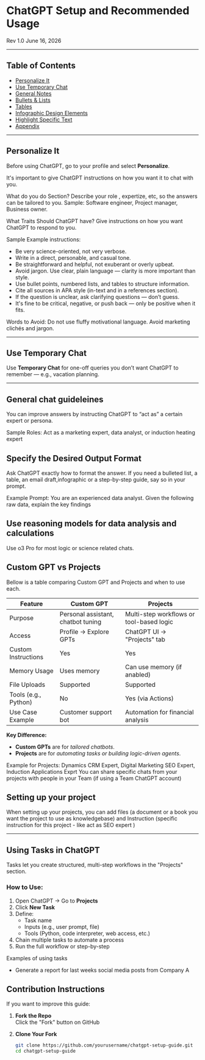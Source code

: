 # ChatGPT Setup and Recommended Usage  
Rev 1.0 June 16, 2026

---

## Table of Contents

- [Personalize It](#personalize-it)
- [Use Temporary Chat](#use-temporary-chat)
- [General Notes](#general-notes)
- [Bullets & Lists](#bullets--lists)
- [Tables](#tables)
- [Infographic Design Elements](#infographic-design-elements)
- [Highlight Specific Text](#highlight-specific-text)
- [Appendix](#appendix)

---

## Personalize It

Before using ChatGPT, go to your profile and select **Personalize**.

It's important to give ChatGPT instructions on how you want it to chat with you.  

What do you do Section? 
Describe your role , expertize, etc, so the answers can be tailored to you.
Sample: Software engineer, Project manager, Business owner.

What Traits Should ChatGPT have? Give instructions on how you want ChatGPT to respond to you.

Sample Example instructions:

- Be very science-oriented, not very verbose.
- Write in a direct, personable, and casual tone.
- Be straightforward and helpful, not exuberant or overly upbeat.
- Avoid jargon. Use clear, plain language — clarity is more important than style.
- Use bullet points, numbered lists, and tables to structure information.
- Cite all sources in APA style (in-text and in a references section).
- If the question is unclear, ask clarifying questions — don’t guess.
- It's fine to be critical, negative, or push back — only be positive when it fits.

Words to Avoid: Do not use fluffy motivational language. Avoid marketing clichés and jargon.

---

## Use Temporary Chat

Use **Temporary Chat** for one-off queries you don’t want ChatGPT to remember — e.g., vacation planning.

---
## General chat guideleines

You can improve answers by instructing ChatGPT to “act as” a certain expert or persona. 

Sample Roles: Act as a marketing expert, data analyst, or induction heating expert

## Specify the Desired Output Format

Ask ChatGPT exactly how to format the answer. If you need a bulleted list, a table, an email draft,infographic or a step-by-step guide, say so in your prompt.

Example Prompt: You are an experienced data analyst. Given the following raw data, explain the key findings

## Use reasoning models for data analysis and calculations
Use o3 Pro for most logic or science related chats.

## Custom GPT vs Projects

Bellow is a table comparing Custom GPT and Projects and when to use each.

| Feature                | Custom GPT                         | Projects                               |
|------------------------|------------------------------------|----------------------------------------|
| Purpose                | Personal assistant, chatbot tuning | Multi-step workflows or tool-based logic |
| Access                 | Profile → Explore GPTs             | ChatGPT UI → "Projects" tab            |
| Custom Instructions    | Yes                                | Yes                                    |
| Memory Usage           | Uses memory                        | Can use memory (if anabled)            |
| File Uploads           | Supported                          | Supported                              |
| Tools (e.g., Python)   | No                                 | Yes (via Actions)                      |
| Use Case Example       | Customer support bot               | Automation for financial analysis      |


**Key Difference:**  
- **Custom GPTs** are for *tailored chatbots*.  
- **Projects** are for *automating tasks or building logic-driven agents*.

Example for Projects: Dynamics CRM Expert, Digital Marketing SEO Expert, Induction Applications Exprt
You can share specific chats from your projects with people in your Team (if using a Team ChatGPT account)

## Setting up your project
When setting up your projects, you can add files (a document or a book you want the project to use as knowledgebase) and Instruction (specific instruction for this project - like act as SEO expert ) 

---

## Using Tasks in ChatGPT

Tasks let you create structured, multi-step workflows in the "Projects" section.

### How to Use:
1. Open ChatGPT → Go to **Projects**
2. Click **New Task**
3. Define:
   - Task name
   - Inputs (e.g., user prompt, file)
   - Tools (Python, code interpreter, web access, etc.)
4. Chain multiple tasks to automate a process
5. Run the full workflow or step-by-step

Examples of using tasks
- Generate a report for last weeks social media posts from Company A


## Contribution Instructions

If you want to improve this guide:

1. **Fork the Repo**  
   Click the "Fork" button on GitHub

2. **Clone Your Fork**
   ```bash
   git clone https://github.com/yourusername/chatgpt-setup-guide.git
   cd chatgpt-setup-guide

